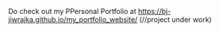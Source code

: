 Do check out my PPersonal Portfolio at https://bj-jiwrajka.github.io/my_portfolio_website/
(//project under work)
